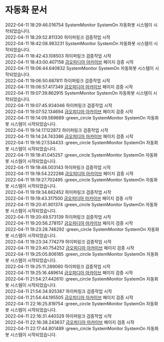 # 자동화 문서

2022-04-11 18:29:46.016754 SystemMonitor SystemOn 자동화봇 시스템이 시작되었습니다.  
2022-04-11 18:29:52.811330 하이퍼링크 검증작업 시작  
2022-04-11 18:42:08.983231 SystemMonitor SystemOn 자동화봇 시스템이 시작되었습니다.  
2022-04-11 18:42:43.108503 하이퍼링크 검증작업 시작  
2022-04-11 18:43:00.407158 [금오피디아 아카이브](https://github.com/Htmla69/Kumoh_In7) 페이지 검증 시작  
2022-04-11 19:06:44.640832 SystemMonitor SystemOn 자동화봇 시스템이 시작되었습니다.  
2022-04-11 19:06:50.687811 하이퍼링크 검증작업 시작  
2022-04-11 19:06:57.417349 [금오피디아 아카이브](https://github.com/Htmla69/Kumoh_In7) 페이지 검증 시작  
2022-04-11 19:07:39.862915 SystemMonitor SystemOn 자동화봇 시스템이 시작되었습니다.  
2022-04-11 19:07:45.934046 하이퍼링크 검증작업 시작  
2022-04-11 19:07:52.134694 [금오피디아 아카이브](https://github.com/Htmla69/Kumoh_In7) 페이지 검증 시작  
2022-04-11 19:14:09.569889 :green_circle SystemMonitor SystemOn 자동화봇 시스템이 시작되었습니다.  
2022-04-11 19:14:17.122872 하이퍼링크 검증작업 시작  
2022-04-11 19:14:24.743386 [금오피디아 아카이브](https://github.com/Htmla69/Kumoh_In7) 페이지 검증 시작  
2022-04-11 19:16:27.534433 :green_circle SystemMonitor SystemOn 자동화봇 시스템이 시작되었습니다.  
2022-04-11 19:18:41.045257 :green_circle SystemMonitor SystemOn 자동화봇 시스템이 시작되었습니다.  
2022-04-11 19:18:48.003143 하이퍼링크 검증작업 시작  
2022-04-11 19:18:54.222288 [금오피디아 아카이브](https://github.com/Htmla69/Kumoh_In7) 페이지 검증 시작  
2022-04-11 19:19:27.702495 :green_circle SystemMonitor SystemOn 자동화봇 시스템이 시작되었습니다.  
2022-04-11 19:19:34.662452 하이퍼링크 검증작업 시작  
2022-04-11 19:19:43.317500 [금오피디아 아카이브](https://github.com/Htmla69/Kumoh_In7) 페이지 검증 시작  
2022-04-11 19:20:41.901374 :green_circle SystemMonitor SystemOn 자동화봇 시스템이 시작되었습니다.  
2022-04-11 19:20:49.573139 하이퍼링크 검증작업 시작  
2022-04-11 19:20:56.278157 [금오피디아 아카이브](https://github.com/Htmla69/Kumoh_In7) 페이지 검증 시작  
2022-04-11 19:23:28.746292 :green_circle SystemMonitor SystemOn 자동화봇 시스템이 시작되었습니다.  
2022-04-11 19:23:34.774279 하이퍼링크 검증작업 시작  
2022-04-11 19:23:40.754252 [금오피디아 아카이브](https://github.com/Htmla69/Kumoh_In7) 페이지 검증 시작  
2022-04-11 19:25:05.806185 :green_circle SystemMonitor SystemOn 자동화봇 시스템이 시작되었습니다.  
2022-04-11 19:25:11.289060 하이퍼링크 검증작업 시작  
2022-04-11 19:25:16.489614 [금오피디아 아카이브](https://github.com/Htmla69/Kumoh_In7) 페이지 검증 시작  
2022-04-11 21:54:27.442610 :green_circle SystemMonitor SystemOn 자동화봇 시스템이 시작되었습니다.  
2022-04-11 21:54:34.925387 하이퍼링크 검증작업 시작  
2022-04-11 21:54:44.195505 [금오피디아 아카이브](https://github.com/Htmla69/Kumoh_In7) 페이지 검증 시작  
2022-04-11 22:16:25.819754 :green_circle SystemMonitor SystemOn 자동화봇 시스템이 시작되었습니다.  
2022-04-11 22:16:31.440329 하이퍼링크 검증작업 시작  
2022-04-11 22:16:38.243637 [금오피디아 아카이브](https://github.com/Htmla69/Kumoh_In7) 페이지 검증 시작  
2022-04-11 22:17:44.801489 :green_circle SystemMonitor SystemOn 자동화봇 시스템이 시작되었습니다.  

